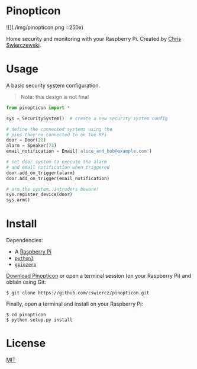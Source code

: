# Pinopticon

![](./img/pinopticon.png =250x)

Home security and monitoring with your Raspberry Pi. Created by
[Chris Swierczewski](https://github.com/cswiercz).

# Usage

A basic security system configuration.

> Note: this design is not final

```python
from pinopticon import *

sys = SecuritySystem()  # create a new security system config

# define the connected systems using the
# pins they're connected to on the RPi
door = Door(21)
alarm = Speaker(73)
email_notification = Email('alice_and_bob@example.com')

# set door system to execute the alarm
# and email notification when triggered
door.add_on_trigger(alarm)
door.add_on_trigger(email_notification)

# arm the system. intruders beware!
sys.register_device(door)
sys.arm()
```

# Install

Dependencies:

* A [Raspberry Pi](https://www.raspberrypi.org)
* [`python3`](https://www.python.org)
* [`gpiozero`](https://gpiozero.readthedocs.io)

[Download Pinopticon](https://github.com/cswiercz/pinopticon/archive/master.zip)
or open a terminal session (on your Raspberry Pi) and obtain using Git:

```
$ git clone https://github.com/cswiercz/pinopticon.git
```

Finally, open a terminal and install on your Raspberry Pi:

```
$ cd pinopticon
$ python setup.py install
```

# License

[MIT](https://github.com/cswiercz/pinopticon/blob/master/LICENSE)
